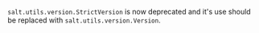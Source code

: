 `salt.utils.version.StrictVersion` is now deprecated and it's use should be replaced with `salt.utils.version.Version`.
